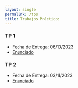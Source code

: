 ```yaml
---
layout: single
permalink: /tps
title: Trabajos Prácticos
---
```


### TP 1
- Fecha de Entrega: 06/10/2023
- [Enunciado](../assets/pdf/TP1.pdf)

### TP 2
- Fecha de Entrega: 03/11/2023
- [Enunciado](../assets/pdf/TP2.pdf)
